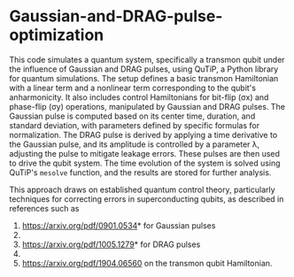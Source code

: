 # Gaussian-and-DRAG-pulse-optimization

This code simulates a quantum system, specifically a transmon qubit under the influence of Gaussian and DRAG pulses, using QuTiP, a Python library for quantum simulations. The setup defines a basic transmon Hamiltonian with a linear term and a nonlinear term corresponding to the qubit's anharmonicity. It also includes control Hamiltonians for bit-flip (σx) and phase-flip (σy) operations, manipulated by Gaussian and DRAG pulses. The Gaussian pulse is computed based on its center time, duration, and standard deviation, with parameters defined by specific formulas for normalization. The DRAG pulse is derived by applying a time derivative to the Gaussian pulse, and its amplitude is controlled by a parameter λ, adjusting the pulse to mitigate leakage errors. These pulses are then used to drive the qubit system. The time evolution of the system is solved using QuTiP's `mesolve` function, and the results are stored for further analysis.

This approach draws on established quantum control theory, particularly techniques for correcting errors in superconducting qubits, as described in references such as

1. https://arxiv.org/pdf/0901.0534* for Gaussian pulses
2. 
3. https://arxiv.org/pdf/1005.1279* for DRAG pulses
4. 
5. https://arxiv.org/pdf/1904.06560 on the transmon qubit Hamiltonian.
